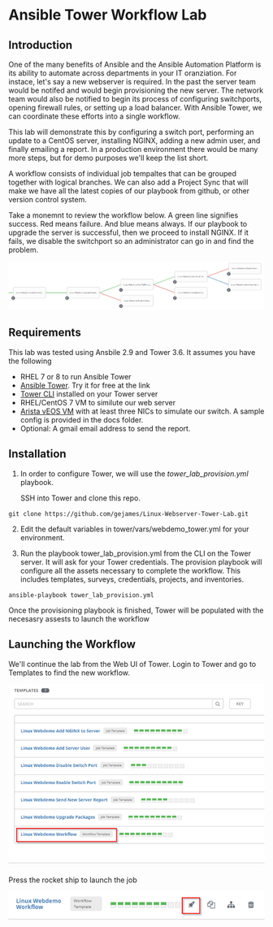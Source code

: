# Ansible Tower Workflow Lab
## Introduction
One of the many benefits of Ansible and the Ansible Automation Platform is its ability to automate across departments in your IT oranziation.  For instace, let's say a new webserver is required. In the past the server team would be notifed and would begin provisioning the new server.  The network team would also be notified to begin its process of configuring switchports, opening firewall rules, or setting up a load balancer.   With Ansible Tower, we can coordinate these efforts into a single workflow.  

This lab will demonstrate this by configuring a switch port, performing an update to a CentOS server, installing NGINX, adding a new admin user, and finally emailing a report.  In a production environment there would be many more steps, but for demo purposes we'll keep the list short.

A workflow consists of individual job tempaltes that can be grouped together with logical branches. We can also add a Project Sync that will make we have all the latest copies of our playbook from github, or other version control system.

Take a monemnt to review the workflow below.  A green line signifies success.  Red means failure.  And blue means always.  If our playbook to upgrade the server is successful, then we proceed to install NGINX. If it fails, we disable the switchport so an administrator can go in and find the problem.

![Tower Workflow](docs/workflow1.png)


## Requirements

This lab was tested using Ansbile 2.9 and Tower 3.6.  It assumes you have the following

- RHEL 7 or 8 to run Ansible Tower
- [Ansible Tower](https://www.ansible.com/products/tower). Try it for free at the link 
- [Tower CLI](https://docs.ansible.com/ansible-tower/3.5.3/html/towerapi/tower_cli.html) installed on your Tower server
- RHEL/CentOS 7 VM to similute our web server
- [Arista vEOS VM](https://www.arista.com/en/support/software-download) with at least three NICs to simulate our switch.  A sample config is provided in the docs folder.
- Optional:  A gmail email address to send the report.


## Installation

1. In order to configure Tower, we will use the *tower_lab_provision.yml* playbook.   

   SSH into Tower and clone this repo.

```
git clone https://github.com/gejames/Linux-Webserver-Tower-Lab.git
```

2. Edit the default variables in tower/vars/webdemo_tower.yml for your environment.  

3. Run the playbook tower_lab_provision.yml from the CLI on the Tower server.  It will ask for your Tower credentials.  The provision playbook will configure all the assets necessary to complete the workflow.  This includes templates, surveys, credentials, projects, and inventories.   

```
ansible-playbook tower_lab_provision.yml
```

   Once the provisioning playbook is finished, Tower will be populated with the necesasry assests to launch the workflow

## Launching the Workflow

We'll continue the lab from the Web UI of Tower.  Login to Tower and go to Templates to find the new workflow.

![Job Templates](docs/templates1.png)

Press the rocket ship to launch the job

![Rocketship](docs/rocketship.png)

